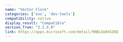 ```yaml
---
name: "Vector Clock"
categories: ['oss', 'dev-tools']
compatibility: native
display_result: "Compatible"
version_from: "2.2.5.0"
link: https://apps.microsoft.com/detail/9NBLGGH4SZ6Q
---
```

